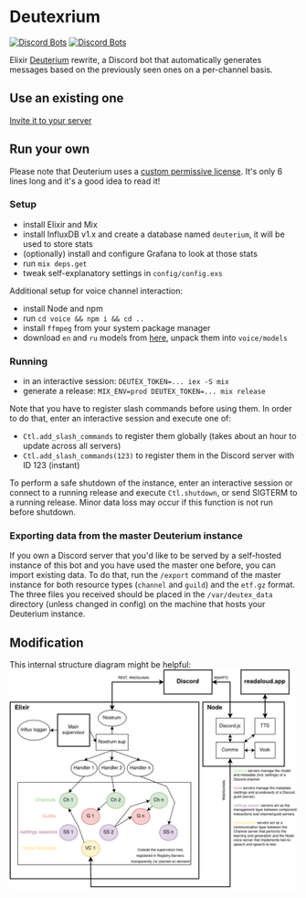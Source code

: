# Deutexrium
[![Discord Bots](https://top.gg/api/widget/owner/733605243396554813.svg)](https://top.gg/bot/733605243396554813)
[![Discord Bots](https://top.gg/api/widget/status/733605243396554813.svg)](https://top.gg/bot/733605243396554813)

Elixir [Deuterium](https://github.com/portasynthinca3/deuterium) rewrite, a Discord bot that automatically generates messages based on the previously seen ones on a per-channel basis.

## Use an existing one
[Invite it to your server](https://discord.com/oauth2/authorize?client_id=733605243396554813&scope=bot%20applications.commands)

## Run your own
Please note that Deuterium uses a [custom permissive license](LICENSE.md). It's only 6 lines long and it's a good idea to read it!

### Setup
  - install Elixir and Mix
  - install InfluxDB v1.x and create a database named `deuterium`, it will be used to store stats
  - (optionally) install and configure Grafana to look at those stats
  - run `mix deps.get`
  - tweak self-explanatory settings in `config/config.exs`

Additional setup for voice channel interaction:
  - install Node and npm
  - run `cd voice && npm i && cd ..`
  - install `ffmpeg` from your system package manager
  - download `en` and `ru` models from [here](https://alphacephei.com/vosk/models), unpack them into `voice/models`

### Running
  - in an interactive session: `DEUTEX_TOKEN=... iex -S mix`
  - generate a release: `MIX_ENV=prod DEUTEX_TOKEN=... mix release`

Note that you have to register slash commands before using them. In order to do that, enter an interactive session and execute one of:
  - `Ctl.add_slash_commands` to register them globally (takes about an hour to update across all servers)
  - `Ctl.add_slash_commands(123)` to register them in the Discord server with ID 123 (instant)

To perform a safe shutdown of the instance, enter an interactive session or connect to a running release and execute `Ctl.shutdown`, or send SIGTERM to a running release. Minor data loss may occur if this function is not run before shutdown.

### Exporting data from the master Deuterium instance
If you own a Discord server that you'd like to be served by a self-hosted instance of this bot and you have used the master one before, you can import existing data. To do that, run the `/export` command of the master instance for both resource types (`channel` and `guild`) and the `etf.gz` format. The three files you received should be placed in the `/var/deutex_data` directory (unless changed in config) on the machine that hosts your Deuterium instance.

## Modification
This internal structure diagram might be helpful:\
![Internal structure](structure.png)
